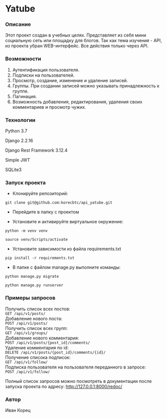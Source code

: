 # Yatube
### Описание
Этот проект создан в учебных целях. Представляет из себя мини социальную сеть или площадку для блогов. Так как тема изучения - API, из проекта убран WEB-интерфейс. Все действия только через API.
### Возможности
1. Аутентификация пользователя. 
2. Подписки на пользователей.
3. Просмотр, создание, изменение и удаление записей.
4. Группы. При создании записей можно указывать принадлежность к группе.
5. Пагинация.
6. Возможность добавления, редактирования, удаления своих комментариев и просмотр чужих.

### Технологии

Python 3.7

Django 2.2.16

Django Rest Framework 3.12.4

Simple JWT

SQLite3

### Запуск проекта

 - Клонируйте репозиторий:
```
git clone git@github.com:korecbtc/api_yatube.git
```
 - Перейдите в папку с проектом

 - Установите и активируйте виртуальное окружение:
```
python -m venv venv

source venv/Scripts/activate
```

 - Установите зависимости из файла requirements.txt

``` 
pip install -r requirements.txt
```

- В папке с файлом manage.py выполните команды:

``` 
python manage.py migrate

python manage.py runserver 
```
### Примеры запросов

Получить список всех постов:  
``` GET /api/v1/posts/ ```  
Добавление нового поста:  
``` POST /api/v1/posts/ ```   
Получить список всех групп:  
``` GET /api/v1/groups/ ```  
Добавление нового комментария:  
``` POST /api/v1/posts/{post_id}/comments/ ```  
Удаление комментария по id:  
``` DELETE /api/v1/posts/{post_id}/comments/{id}/ ```  
Получение списока подписок:  
``` GET /api/v1/follow/ ```  
Подписка пользователя на пользователя переданного в запросе:  
``` POST /api/v1/follow/ ```  

Полный список запросов можно посмотреть в документации после запуска проекта по адресу:
http://127.0.0.1:8000/redoc/

### Автор
Иван Корец
